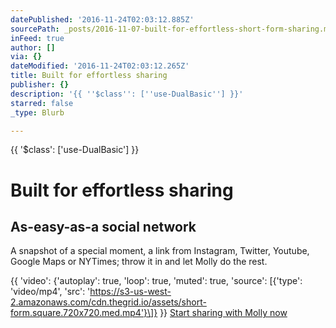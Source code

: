 ```yaml
---
datePublished: '2016-11-24T02:03:12.885Z'
sourcePath: _posts/2016-11-07-built-for-effortless-short-form-sharing.md
inFeed: true
author: []
via: {}
dateModified: '2016-11-24T02:03:12.265Z'
title: Built for effortless sharing
publisher: {}
description: '{{ ''$class'': [''use-DualBasic''] }}'
starred: false
_type: Blurb

---
```

{{ '$class': \['use-DualBasic'\] }}

# Built for effortless sharing

## As-easy-as-a social network

A snapshot of a special moment, a link from Instagram, Twitter, Youtube, Google Maps or NYTimes; throw it in and let Molly do the rest.

{{ 'video': {'autoplay': true, 'loop': true, 'muted': true, 'source': \[{'type': 'video/mp4', 'src': 'https://s3-us-west-2.amazonaws.com/cdn.thegrid.io/assets/short-form.square.720x720.med.mp4'}\]} }}
[Start sharing with Molly now][0]

[0]: https://plans.thegrid.io/